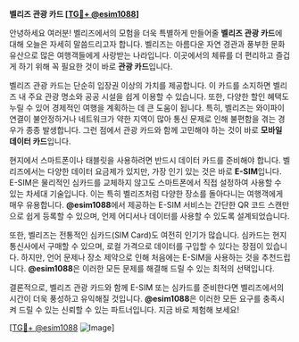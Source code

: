 **벨리즈 관광 카드 [[TG💪+ @esim1088](https://t.me/s/esim1088)]**

안녕하세요 여러분! 벨리즈에서의 모험을 더욱 특별하게 만들어줄 **벨리즈 관광 카드**에 대해 오늘은 자세히 말씀드리고자 합니다. 벨리즈는 아름다운 자연 경관과 풍부한 문화 유산으로 많은 여행객들에게 사랑받는 나라입니다. 이곳에서의 체류를 더 편리하고 즐겁게 하기 위해 꼭 필요한 것이 바로 **관광 카드**입니다.

벨리즈 관광 카드는 단순히 입장권 이상의 가치를 제공합니다. 이 카드를 소지하면 벨리즈 내 주요 관광 명소와 공공 시설을 쉽게 이용할 수 있습니다. 또한, 다양한 할인 혜택도 누릴 수 있어 경제적인 여행을 계획하는 데 큰 도움이 됩니다. 특히, 벨리즈는 와이파이 연결이 불안정하거나 네트워크가 약한 지역이 많아 통신 문제로 인해 불편함을 겪는 경우가 종종 발생합니다. 그런 점에서 관광 카드와 함께 고민해야 하는 것이 바로 **모바일 데이터 카드**입니다.

현지에서 스마트폰이나 태블릿을 사용하려면 반드시 데이터 카드를 준비해야 합니다. 벨리즈에서는 다양한 데이터 요금제가 있지만, 가장 인기 있는 것은 바로 **E-SIM**입니다. E-SIM은 물리적인 심카드를 교체하지 않고도 스마트폰에서 직접 설정하여 사용할 수 있는 차세대 기술입니다. 이는 특히 벨리즈처럼 다양한 장소를 돌아다니는 여행객에게 매우 유용합니다. **@esim1088**에서 제공하는 E-SIM 서비스는 간단한 QR 코드 스캔만으로 쉽게 등록할 수 있으며, 언제 어디서나 데이터를 사용할 수 있도록 설계되었습니다.

또한, 벨리즈는 전통적인 심카드(SIM Card)도 여전히 인기가 많습니다. 심카드는 현지 통신사에서 구매할 수 있으며, 로컬 가격으로 데이터를 구입할 수 있다는 장점이 있습니다. 하지만, 언어 문제나 장소 제약으로 인해 처음에는 E-SIM을 사용하는 것을 추천드립니다. **@esim1088**은 이러한 모든 문제를 해결해 드릴 수 있는 최적의 선택입니다.

결론적으로, 벨리즈 관광 카드와 함께 E-SIM 또는 심카드를 준비한다면 벨리즈에서의 시간이 더욱 풍성하고 유익해질 것입니다. **@esim1088**은 이러한 모든 요구를 충족시켜 드릴 수 있는 신뢰할 수 있는 파트너입니다. 지금 바로 체험해 보세요!

[[TG💪+ @esim1088](https://t.me/s/esim1088) ![Image](https://i.postimg.cc/Y0z9fWf4/image.png)]